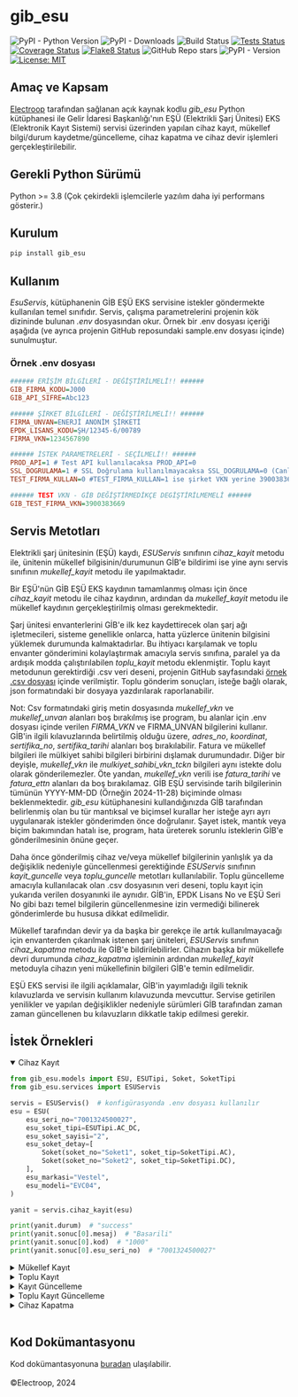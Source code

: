 # gib_esu

![PyPI - Python Version](https://img.shields.io/pypi/pyversions/gib-esu) ![PyPI - Downloads](https://img.shields.io/pypi/dm/gib_esu) ![Build Status](https://github.com/electroop-engineering/gib-esu/actions/workflows/publish.yml/badge.svg) [![Tests Status](https://electroop-engineering.github.io/gib-esu/reports/junit/tests-badge.svg?dummy=105)](https://electroop-engineering.github.io/gib-esu/reports/junit/report.html) [![Coverage Status](https://electroop-engineering.github.io/gib-esu/reports/coverage/coverage-badge.svg?dummy=105)](https://electroop-engineering.github.io/gib-esu/reports/coverage/index.html) [![Flake8 Status](https://electroop-engineering.github.io/gib-esu/reports/flake8/flake8-badge.svg?dummy=105)](https://electroop-engineering.github.io/gib-esu/reports/flake8/index.html) ![GitHub Repo stars](https://img.shields.io/github/stars/electroop-engineering/gib-esu) ![PyPI - Version](https://img.shields.io/pypi/v/gib_esu) [![License: MIT](https://img.shields.io/badge/License-MIT-yellow.svg)](https://opensource.org/licenses/MIT)

## Amaç ve Kapsam

[Electroop](https://electroop.io) tarafından sağlanan açık kaynak kodlu *gib_esu* Python kütüphanesi ile Gelir İdaresi Başkanlığı'nın EŞÜ (Elektrikli Şarj Ünitesi) EKS (Elektronik Kayıt Sistemi) servisi üzerinden yapılan cihaz kayıt, mükellef bilgi/durum kaydetme/güncelleme, cihaz kapatma ve cihaz devir işlemleri gerçekleştirilebilir.

## Gerekli Python Sürümü

Python >= 3.8
(Çok çekirdekli işlemcilerle yazılım daha iyi performans gösterir.)

## Kurulum

```bash
pip install gib_esu
```

## Kullanım

_EsuServis_, kütüphanenin GİB EŞÜ EKS servisine istekler göndermekte kullanılan temel sınıfıdır.
Servis, çalışma parametrelerini projenin kök dizininde bulunan _.env_ dosyasından okur. Örnek bir .env dosyası içeriği aşağıda (ve ayrıca projenin GitHub reposundaki sample.env dosyası içinde) sunulmuştur.

### Örnek .env dosyası

```ini
###### ERİŞİM BİLGİLERİ - DEĞİŞTİRİLMELİ!! ######
GIB_FIRMA_KODU=J000
GIB_API_SIFRE=Abc123

###### ŞİRKET BİLGİLERİ - DEĞİŞTİRİLMELİ!! ######
FIRMA_UNVAN=ENERJİ ANONİM ŞİRKETİ
EPDK_LISANS_KODU=ŞH/12345-6/00789
FIRMA_VKN=1234567890

###### İSTEK PARAMETRELERİ - SEÇİLMELİ!! ######
PROD_API=1 # Test API kullanılacaksa PROD_API=0
SSL_DOGRULAMA=1 # SSL Doğrulama kullanılmayacaksa SSL_DOGRULAMA=0 (Canlı ortamda önerilmez)
TEST_FIRMA_KULLAN=0 #TEST_FIRMA_KULLAN=1 ise şirket VKN yerine 3900383669 (GİB test VKN) gönderilir

###### TEST VKN - GİB DEĞİŞTİRMEDİKÇE DEGİŞTİRİLMEMELİ ######
GIB_TEST_FIRMA_VKN=3900383669
```

## Servis Metotları
Elektrikli şarj ünitesinin (EŞÜ) kaydı, _ESUServis_ sınıfının *cihaz_kayit* metodu ile, ünitenin mükellef bilgisinin/durumunun GİB'e bildirimi ise yine aynı servis sınıfının *mukellef_kayit* metodu ile yapılmaktadır.

Bir EŞÜ'nün GİB EŞÜ EKS kaydının tamamlanmış olması için önce _cihaz_kayit_ metodu ile cihaz kaydının, ardından da _mukellef_kayit_ metodu ile mükellef kaydının gerçekleştirilmiş olması gerekmektedir.

Şarj ünitesi envanterlerini GİB'e ilk kez kaydettirecek olan şarj ağı işletmecileri, sisteme genellikle onlarca, hatta yüzlerce ünitenin bilgisini yüklemek durumunda kalmaktadırlar. Bu ihtiyacı karşılamak ve toplu envanter gönderimini kolaylaştırmak amacıyla servis sınıfına, paralel ya da ardışık modda çalıştırılabilen *toplu_kayit* metodu eklenmiştir. Toplu kayıt metodunun gerektirdiği .csv veri deseni, projenin GitHub sayfasındaki [örnek .csv dosyası](https://github.com/electroop-engineering/gib-esu/blob/main/sample.envanter.csv) içinde verilmiştir. Toplu gönderim sonuçları, isteğe bağlı olarak, json formatındaki bir dosyaya yazdırılarak raporlanabilir.

Not: Csv formatındaki giriş metin dosyasında _mukellef_vkn_ ve _mukellef_unvan_ alanları boş bırakılmış ise program, bu alanlar için .env dosyası içinde verilen _FIRMA_VKN_ ve FIRMA_UNVAN bilgilerini kullanır. GİB'in ilgili kılavuzlarında belirtilmiş olduğu üzere, _adres_no_, _koordinat_, _sertifika_no_, _sertifika_tarihi_  alanları boş bırakılabilir. Fatura ve mükellef bilgileri ile mülkiyet sahibi bilgileri birbirini dışlamak durumundadır. Diğer bir deyişle, _mukellef_vkn_ ile _mulkiyet_sahibi_vkn_tckn_ bilgileri aynı istekte dolu olarak gönderilemezler. Öte yandan, _mukellef_vkn_ verili ise _fatura_tarihi_ ve _fatura_ettn_ alanları da boş bırakılamaz. GİB EŞÜ servisinde tarih bilgilerinin tümünün YYYY-MM-DD (Örneğin 2024-11-28) biçiminde olması beklenmektedir. _gib_esu_ kütüphanesini kullandığınızda GİB tarafından belirlenmiş olan bu tür mantıksal ve biçimsel kurallar her isteğe ayrı ayrı uygulanarak istekler gönderimden önce doğrulanır. Şayet istek, mantık veya biçim bakımından hatalı ise, program, hata üreterek sorunlu isteklerin GİB'e gönderilmesinin önüne geçer.

Daha önce gönderilmiş cihaz ve/veya mükellef bilgilerinin yanlışlık ya da değişiklik nedeniyle güncellenmesi gerektiğinde _ESUServis_ sınıfının *kayit_guncelle* veya *toplu_guncelle* metotları kullanılabilir. Toplu güncelleme amacıyla kullanılacak olan .csv dosyasının veri deseni, toplu kayıt için yukarıda verilen dosyanınki ile aynıdır. GİB'in, EPDK Lisans No ve EŞÜ Seri No gibi bazı temel bilgilerin güncellenmesine izin vermediği bilinerek gönderimlerde bu hususa dikkat edilmelidir.

Mükellef tarafından devir ya da başka bir gerekçe ile artık kullanılmayacağı için envanterden çıkarılmak istenen şarj üniteleri, _ESUServis_ sınıfının *cihaz_kapatma* metodu ile GİB'e bildirilebilirler. Cihazın başka bir mükellefe devri durumunda *cihaz_kapatma* işleminin ardından *mukellef_kayit* metoduyla cihazın yeni mükellefinin bilgileri GİB'e temin edilmelidir.

EŞÜ EKS servisi ile ilgili açıklamalar, GİB'in yayımladığı ilgili teknik kılavuzlarda ve servisin kullanım kılavuzunda mevcuttur. Servise getirilen yenilikler ve yapılan değişiklikler nedeniyle sürümleri GİB tarafından zaman zaman güncellenen bu kılavuzların dikkatle takip edilmesi gerekir.

## İstek Örnekleri

<details open>

<summary>Cihaz Kayıt</summary>

```python
from gib_esu.models import ESU, ESUTipi, Soket, SoketTipi
from gib_esu.services import ESUServis

servis = ESUServis()  # konfigürasyonda .env dosyası kullanılır
esu = ESU(
    esu_seri_no="7001324500027",
    esu_soket_tipi=ESUTipi.AC_DC,
    esu_soket_sayisi="2",
    esu_soket_detay=[
        Soket(soket_no="Soket1", soket_tip=SoketTipi.AC),
        Soket(soket_no="Soket2", soket_tip=SoketTipi.DC),
    ],
    esu_markasi="Vestel",
    esu_modeli="EVC04",
)

yanit = servis.cihaz_kayit(esu)

print(yanit.durum)  # "success"
print(yanit.sonuc[0].mesaj)  # "Basarili"
print(yanit.sonuc[0].kod)  # "1000"
print(yanit.sonuc[0].esu_seri_no)  # "7001324500027"
```

</details>
<details>

<summary>Mükellef Kayıt</summary>

```python
from gib_esu.models import Fatura, Lokasyon, Mukellef
from gib_esu.services import ESUServis

servis = ESUServis()  # konfigürasyonda .env dosyası kullanılır

seri_no = "7001324500027"

lokasyon = Lokasyon(
    il_kodu="034",
    ilce="Sarıyer",
    adres_numarası="2324516851",
    koordinat="41°11'20.7528\"N, 29°2'51.0756\"E",
)

fatura = Fatura(fatura_tarihi="2024-11-29", fatura_ettn="G212024000000049")

mukellef = Mukellef(
    mukellef_vkn="1234567890", mukellef_unvan="Yeşilçam Enerji Anonim Şirketi"
)

yanit = servis.mukellef_kayit(
    esu=seri_no, lokasyon=lokasyon, fatura=fatura, mukellef=mukellef
)

print(yanit.durum)  # "success"
print(yanit.sonuc[0].mesaj)  # "Basarili"
print(yanit.sonuc[0].kod)  # "1000"
print(yanit.sonuc[0].esu_seri_no)  # "7001324500027"
```

</details>

<details>

<summary>Toplu Kayıt</summary>

```python
from time import time

from gib_esu.services import ESUServis

servis = ESUServis()  # konfigürasyonda .env dosyası kullanılır

baslangic = time()

sonuc = servis.toplu_kayit(
    giris_dosya_yolu="input.csv",  # varsayılan "envanter.csv"
    dosyaya_yaz=True,  # varsayılan False
    cikti_dosya_yolu="output.json",  # varsayılan "gonderim_raporu.json"
    paralel_calistir=True,  # varsayılan False
)

bitis = time()

print(sonuc)

sure = bitis - baslangic
print(f"Süre: {sure:.2f} saniye")
```
</details>

<details>

<summary>Kayıt Güncelleme</summary>

```python
from gib_esu.models import Fatura, Lokasyon, Sertifika
from gib_esu.services import ESUServis

servis = ESUServis()  # konfigürasyonda .env dosyası kullanılır

seri_no = "7001324500027"

lokasyon = Lokasyon(
    il_kodu="034",
    ilce="Sarıyer",
    adres_numarası="2324516851",
    koordinat="41°11'20.7528\"N, 29°2'51.0756\"E",
)

fatura = Fatura(fatura_tarihi="2024-11-29", fatura_ettn="G212024000000049")

sertifika = Sertifika(sertifika_no="SE2024013000012", sertifika_tarihi="2024-01-30")

yanit = servis.kayit_guncelle(
    esu_seri_no=seri_no,
    lokasyon=lokasyon,
    fatura=fatura,
    sertifika=sertifika,
)

print(yanit.durum)  # "success"
print(yanit.sonuc[0].mesaj)  # "Basarili"
print(yanit.sonuc[0].kod)  # "1000"
print(yanit.sonuc[0].esu_seri_no)  # "7001324500027"
```

</details>

<details>

<summary>Toplu Kayıt Güncelleme</summary>

```python
from time import time

from gib_esu.services import ESUServis

servis = ESUServis()  # konfigürasyonda .env dosyası kullanılır

baslangic = time()

sonuc = servis.toplu_guncelle(
    giris_dosya_yolu="input.csv",  # varsayılan "envanter.csv"
    dosyaya_yaz=True,  # varsayılan False
    cikti_dosya_yolu="output.json",  # varsayılan "gonderim_raporu.json"
    paralel_calistir=True,  # varsayılan False
)

bitis = time()

print(sonuc)

sure = bitis - baslangic
print(f"Süre: {sure:.2f} saniye")
```

</details>
<details>

<summary>Cihaz Kapatma</summary>

```python
from gib_esu.services import ESUServis

servis = ESUServis()  # konfigürasyonda .env dosyası kullanılır

seri_no = "7001324500027"

yanit = servis.cihaz_kapatma(esu_seri_no=seri_no)

print(yanit.durum)  # "success"
print(yanit.sonuc[0].mesaj)  # "Basarili"
print(yanit.sonuc[0].kod)  # "1000"
print(yanit.sonuc[0].esu_seri_no)  # "7001324500027"
```

</details>
<br>


## Kod Dokümantasyonu
Kod dokümantasyonuna [buradan](https://github.com/electroop-engineering/gib-esu/blob/main/doc.md) ulaşılabilir.
<br>
<br>
&copy;Electroop, 2024
